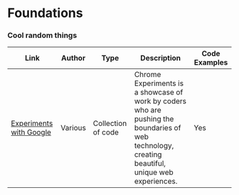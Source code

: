 # Foundations

### Cool random things

Link | Author | Type | Description | Code Examples
--- | --- | --- | --- | ---
[Experiments with Google](https://experiments.withgoogle.com/collection/chrome) | Various | Collection of code | Chrome Experiments is a showcase of work by coders who are pushing the boundaries of web technology, creating beautiful, unique web experiences. | Yes
